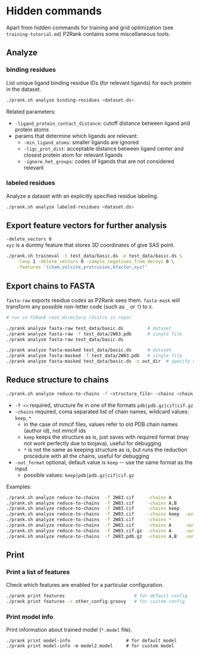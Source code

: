 
# Hidden commands

Apart from hidden commands for training and grid optimization (see `training-tutorial.md`) P2Rank contains some miscellaneous tools. 

## Analyze

### binding residues
List unique ligand binding residue IDs (for relevant ligands) for each protein in the dataset.
~~~sh
./prank.sh analyze binding-residues <dataset.ds>
~~~
Related parameters:
- `-ligand_protein_contact_distance`: cutoff distance between ligand and protein atoms
- params that determine which ligands are relevant:  
  - `-min_ligand_atoms`: smaller ligands are ignored
  - `-ligc_prot_dist`: acceptable distance between ligand center and closest protein atom for relevant ligands
  - `-ignore_het_groups`: codes of ligands that are not considered relevant


### labeled residues

Analyze a dataset with an explicitly specified residue labeling.

~~~sh
./prank.sh analyze labeled-residues <dataset.ds>
~~~


## Export feature vectors for further analysis

`-delete_vectors 0`           
`xyz` is a dummy feature that stores 3D coordinates of give SAS point.   

~~~sh
./prank.sh traineval -t test_data/basic.ds -e test_data/basic.ds \
    -loop 1 -delete_vectors 0 -sample_negatives_from_decoys 0 \
    -features '(chem,volsite,protrusion,bfactor,xyz)'
~~~


## Export chains to FASTA
                           
`fasta-raw` exports residue codes as P2Rank sees them.
`fasta-mask` will transform any possible non-letter code (such as `_` or `?`) to `X`.

~~~sh
# run in P2Rank root directory (distro in repo)

./prank analyze fasta-raw test_data/basic.ds         # dataset
./prank analyze fasta-raw -f test_data/2W83.pdb      # single file
./prank analyze fasta-raw test_data/basic.ds 

./prank analyze fasta-masked test_data/basic.ds      # dataset
./prank analyze fasta-masked -f test_data/2W83.pdb   # single file
./prank analyze fasta-masked test_data/basic.ds -o out_dir  # specify output directory
~~~
   

## Reduce structure to chains

~~~sh
./prank.sh analyze reduce-to-chains -f <structure_file> -chains <chain_names> -out_format <format_file_extension>
~~~
* `-f <>` required, structure fie in one of the formats `pdb|pdb.gz|cif|cif.gz`
* `-chains` required, coma separated list of chain names, wildcard values: `keep`, `*`
  * in the case of mmcif files, values refer to old PDB chain names (author id), not mmcif ids
  * `keep` keeps the structure as is, just saves with required format (may not work perfectly due to biojava), useful for debugging
  * `*` is not the same as keeping structure as is, but runs the reduction procedure with all the chains, useful for debugging
* `-out_format` optional, default value is `keep` -- use the same format as the input 
  * possible values: `keep|pdb|pdb.gz|cif|cif.gz`

     
Examples:
~~~sh
./prank.sh analyze reduce-to-chains  -f 2W83.cif     -chains A                         # output file: 2W83_A.cif
./prank.sh analyze reduce-to-chains  -f 2W83.cif     -chains A,B                       # output file: 2W83_A,B.cif 
./prank.sh analyze reduce-to-chains  -f 2W83.cif     -chains keep                      # output file: 2W83.cif
./prank.sh analyze reduce-to-chains  -f 2W83.cif     -chains keep  -out_format pdb.gz  # output file: 2W83.pdb.gz
./prank.sh analyze reduce-to-chains  -f 2W83.cif     -chains *                         # output file: 2W83_all.cif
./prank.sh analyze reduce-to-chains  -f 2W83.cif     -chains A     -out_format keep    # output file: 2W83_A.cif
./prank.sh analyze reduce-to-chains  -f 2W83.cif.gz  -chains A     -out_format pdb.gz  # output file: 2W83_A.pdb.gz
./prank.sh analyze reduce-to-chains  -f 2W83.pdb.gz  -chains A,B   -out_format cif     # output file: 2W83_A,B.cif
~~~


## Print
            

### Print a list of features

Check which features are enabled for a particular configuration.

~~~sh
./prank print features                          # for default config
./prank print features -c other_config.groovy   # for custom config
~~~

### Print model info

Print information about trained model (`*.model` file).

~~~
./prank print model-info                     # for default model
./prank print model-info -m model2.model     # for custom model
~~~